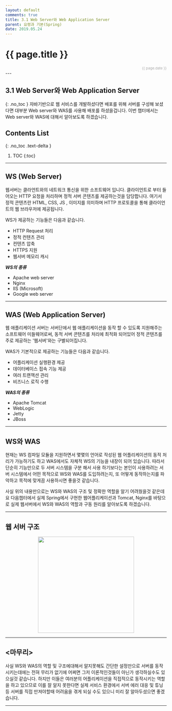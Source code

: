 ```yaml
---
layout: default
comments: true
title: 3.1 Web Server와 Web Application Server
parent: 요령과 기본(Spring)
date: 2019.05.24
---
```


<h1>{{ page.title }}</h1>  
<div style="text-align:right; font-size:11px; color:#aaa">{{ page.date }} </div>
---

## 3.1 Web Server와 Web Application Server
{: .no_toc }
자바기반으로 웹 서비스를 개발하셨다면 배포를 위해 서버를 구성해 보셨다면 대부분 Web server와 WAS를 사용해 배포를 하셨을겁니다. 이번 챕터에서는 Web server와 WAS에 대해서 알아보도록 하겠습니다.

## Contents List
{: .no_toc .text-delta }

1. TOC
{:toc}

---

## WS (Web Server)

웹서버는 클라언트와의 네트워크 통신을 위한 소프트웨어 입니다. 클라이언트로 부터 들어오는 HTTP 요청을 처리하며 정적 서버 콘텐츠를 제공하는것을 담당합니다. 여기서 정적 콘텐츠란 HTML, CSS, JS , 이미지를 의미하며 HTTP 프로토콜을 통해 클라이언트의 웹 브라우저에 제공됩니다.  
  
WS가 제공하는 기능들은 다음과 같습니다.  
- HTTP Request 처리
- 정적 컨텐츠 관리
- 컨텐츠 압축
- HTTPS 지원
- 웹서버 메모리 캐시

***WS의 종류***
- Apache web server
- Nginx
- IIS (Microsoft)
- Google web server

---

## WAS (Web Application Server)

웹 애플리케이션 서버는 서버단에서 웹 애플리케이션을 동작 할 수 있도록 지원해주는 소프트웨어 미들웨어로써,  동적 서버 콘텐츠를 처리에 최적화 되어있어 정적 콘텐츠를 주로 제공하는 '웹서버'와는 구별되어집니다.  
  
WAS가 기본적으로 제공하는 기능들은 다음과 같습니다.  
- 어플리케이션 실행환경 제공  
- 데이터베이스 접속 기능 제공
- 여러 트랜잭션 관리
- 비즈니스 로직 수행

***WAS의 종류***  
- Apache Tomcat 
- WebLogic
- Jetty
- JBoss

---

## WS와 WAS

현재는 WS 컴파일 모듈을 지원하면서 몇몇의 언어로 작성된 웹 어플리케이션의 동적 처리가 가능하기도 하고 WAS에서도 자체적 WS의 기능을 내장이 되어 있습니다. 따라서 단순히 기능만으로 두 서버 시스템을 구분 해서 사용 하기보다는 본인이 사용하려는 서버 시스템에서 어떤 목적으로 WS와 WAS를 도입하려는지, 또 어떻게 동작하는지를 파악하고 목적에 맞게끔 사용하시면 좋을것 같습니다.  
  
사실 위의 내용만으로는 WS와 WAS의 구조 및 정확한 역할을 알기 어려웠을것 같은데요 다음챕터에서 실제 Spring에서 구현한 웹어플리케이션과 Tomcat, Nginx를 바탕으로 실제 웹서버에서 WS와 WAS의 역할과 구동 원리를 알아보도록 하겠습니다.

---

## 웹 서버 구조

<div style="text-align:center;">
<img src="https://taes-k.github.io/assets/images/trick_basic/webserver/web_server_diagram.png" style="height:300px;">
</div>

---

## <마무리>
사실  WS와 WAS의 역할 및 구조에대해서 알지못해도 간단한 설정만으로 서버를 동작시키는데에는 전혀 무리가 없기에 어쩌면 그저 이론적인것들이 아닌가 생각하실수도 있으실것 같습니다. 하지만 이들은 여러분의 어플리케이션을 직접적으로 동작시키는 역할을 하고 있으므로 이를 잘 알지 못한다면 실제 서비스 환경에서 서버 에러 대응 및 튜닝 등 서버를 직접 만져야할때 어려움을 겪게 되실 수도 있으니 미리 잘 알아두셨으면 좋겠습니다.    
  
---
